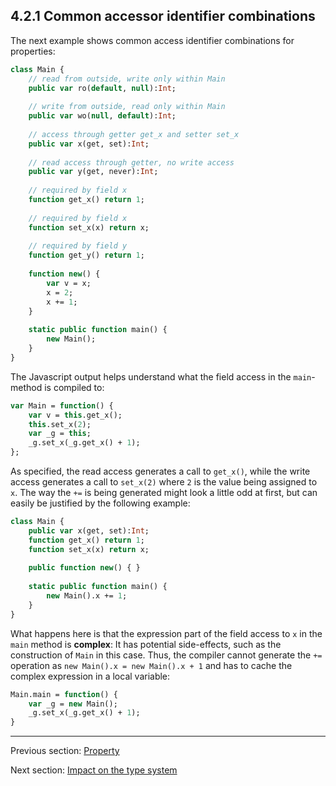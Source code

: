 ## 4.2.1 Common accessor identifier combinations

The next example shows common access identifier combinations for properties:

```haxe
class Main {
	// read from outside, write only within Main
	public var ro(default, null):Int;
	
	// write from outside, read only within Main
	public var wo(null, default):Int;
	
	// access through getter get_x and setter set_x
	public var x(get, set):Int;
	
	// read access through getter, no write access
	public var y(get, never):Int;
	
	// required by field x
	function get_x() return 1;
	
	// required by field x
	function set_x(x) return x;
	
	// required by field y
	function get_y() return 1;
	
	function new() {
		var v = x;
		x = 2;
		x += 1;
	}
	
	static public function main() {
		new Main();
	}
}
```

The Javascript output helps understand what the field access in the `main`-method is compiled to:

```haxe
var Main = function() {
	var v = this.get_x();
	this.set_x(2);
	var _g = this;
	_g.set_x(_g.get_x() + 1);
};
```

As specified, the read access generates a call to `get_x()`, while the write access generates a call to `set_x(2)` where `2` is the value being assigned to `x`. The way the `+=` is being generated might look a little odd at first, but can easily be justified by the following example:

```haxe
class Main {
	public var x(get, set):Int;
	function get_x() return 1;
	function set_x(x) return x;
	
	public function new() { }
	
	static public function main() {
		new Main().x += 1;
	}
}
```

What happens here is that the expression part of the field access to `x` in the `main` method is **complex**: It has potential side-effects, such as the construction of `Main` in this case. Thus, the compiler cannot generate the `+=` operation as `new Main().x = new Main().x + 1` and has to cache the complex expression in a local variable:

```haxe
Main.main = function() {
	var _g = new Main();
	_g.set_x(_g.get_x() + 1);
}
```

---

Previous section: [Property](class-field-property.md)

Next section: [Impact on the type system](class-field-property-type-system-impact.md)
